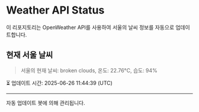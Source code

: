 
# Weather API Status

이 리포지토리는 OpenWeather API를 사용하여 서울의 날씨 정보를 자동으로 업데이트합니다.

## 현재 서울 날씨
> 서울의 현재 날씨: broken clouds, 온도: 22.76°C, 습도: 94%

⏳ 업데이트 시간: 2025-06-26 11:44:39 (UTC)

---
자동 업데이트 봇에 의해 관리됩니다.
